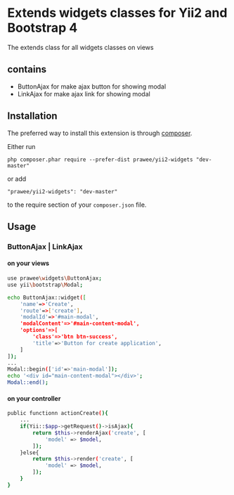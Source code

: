 Extends widgets classes for Yii2 and Bootstrap 4
============

The extends class for all widgets classes on views

contains
--------

- ButtonAjax    for make ajax button for showing modal
- LinkAjax      for make ajax link for showing modal


Installation
------------

The preferred way to install this extension is through [composer](http://getcomposer.org/download/).

Either run

```
php composer.phar require --prefer-dist prawee/yii2-widgets "dev-master"
```

or add

```
"prawee/yii2-widgets": "dev-master"
```

to the require section of your `composer.json` file.

Usage
-----
 
### ButtonAjax | LinkAjax

#### on your views

```bash
use prawee\widgets\ButtonAjax;
use yii\bootstrap\Modal;

echo ButtonAjax::widget([
    'name'=>'Create',
    'route'=>['create'],
    'modalId'=>'#main-modal',
    'modalContent'=>'#main-content-modal',
    'options'=>[
        'class'=>'btn btn-success',
        'title'=>'Button for create application',
    ]
]);
...
Modal::begin(['id'=>'main-modal']);
echo '<div id="main-content-modal"></div>';
Modal::end();
```

#### on your controller

```bash
public functionn actionCreate(){
    ...
    if(Yii::$app->getRequest()->isAjax){
        return $this->renderAjax('create', [
            'model' => $model,
        ]);
    }else{
        return $this->render('create', [
            'model' => $model,
        ]);
    }
}

```
